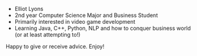 - Elliot Lyons
- 2nd year Computer Science Major and Business Student
- Primarily interested in video game development
- Learning Java, C++, Python, NLP and how to conquer business world (or at least attempting to!)

Happy to give or receive advice. Enjoy!
